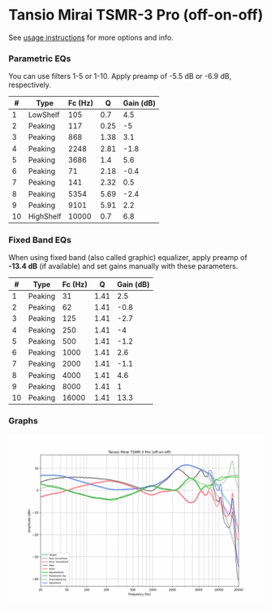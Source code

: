 # Tansio Mirai TSMR-3 Pro (off-on-off)
See [usage instructions](https://github.com/jaakkopasanen/AutoEq#usage) for more options and info.

### Parametric EQs
You can use filters 1-5 or 1-10. Apply preamp of -5.5 dB or -6.9 dB, respectively.

|   # | Type      |   Fc (Hz) |    Q |   Gain (dB) |
|-----|-----------|-----------|------|-------------|
|   1 | LowShelf  |       105 | 0.7  |         4.5 |
|   2 | Peaking   |       117 | 0.25 |        -5   |
|   3 | Peaking   |       868 | 1.38 |         3.1 |
|   4 | Peaking   |      2248 | 2.81 |        -1.8 |
|   5 | Peaking   |      3686 | 1.4  |         5.6 |
|   6 | Peaking   |        71 | 2.18 |        -0.4 |
|   7 | Peaking   |       141 | 2.32 |         0.5 |
|   8 | Peaking   |      5354 | 5.69 |        -2.4 |
|   9 | Peaking   |      9101 | 5.91 |         2.2 |
|  10 | HighShelf |     10000 | 0.7  |         6.8 |

### Fixed Band EQs
When using fixed band (also called graphic) equalizer, apply preamp of **-13.4 dB** (if available) and set gains manually with these parameters.

|   # | Type    |   Fc (Hz) |    Q |   Gain (dB) |
|-----|---------|-----------|------|-------------|
|   1 | Peaking |        31 | 1.41 |         2.5 |
|   2 | Peaking |        62 | 1.41 |        -0.8 |
|   3 | Peaking |       125 | 1.41 |        -2.7 |
|   4 | Peaking |       250 | 1.41 |        -4   |
|   5 | Peaking |       500 | 1.41 |        -1.2 |
|   6 | Peaking |      1000 | 1.41 |         2.6 |
|   7 | Peaking |      2000 | 1.41 |        -1.1 |
|   8 | Peaking |      4000 | 1.41 |         4.6 |
|   9 | Peaking |      8000 | 1.41 |         1   |
|  10 | Peaking |     16000 | 1.41 |        13.3 |

### Graphs
![](./Tansio%20Mirai%20TSMR-3%20Pro%20(off-on-off).png)
